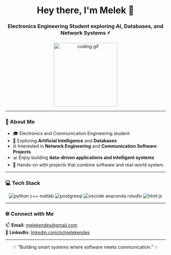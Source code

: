 <h1 align="center">Hey there, I'm Melek 👋</h1>
<h3 align="center">Electronics Engineering Student exploring AI, Databases, and Network Systems ⚡</h3>

<p align="center">
  <img src="https://media.giphy.com/media/WUlplcMpOCEmTGBtBW/giphy.gif" width="200" alt="coding gif">
</p>

---

### 🌟 About Me
- 🎓 Electronics and Communication Engineering student
- 🤖 Exploring **Artificial Intelligence** and **Databases** 
- 🌐 Interested in **Network Engineering** and **Communication Software Projects**   
- 📊 Enjoy building **data-driven applications and intelligent systems**  
- 🧩 Hands-on with projects that combine software and real-world system.

---

### 💻 Tech Stack
<p align="center">
  <!-- Languages & Core -->
  <img src="https://skillicons.dev/icons?i=python,cpp,matlab" alt="python c++ matlab" />
  <!-- Networking & DB -->
  <img src="https://skillicons.dev/icons?i=postgresql" alt="postgresql" />
  <!-- Tools & IDEs -->
  <img src="https://skillicons.dev/icons?i=vscode,anaconda,r" alt="vscode anaconda rstudio" />
  <!-- Web -->
  <img src="https://skillicons.dev/icons?i=html,js" alt="html js" />
</p>

---

### 🌐 Connect with Me
📫 **Email:** [melekendes@gmail.com](mailto:melekendes@gmail.com)  
💼 **LinkedIn:** [linkedin.com/in/melekendes](https://linkedin.com/in/melekendes)

---

<p align="center">
  ✨ “Building smart systems where software meets communication.” ✨
</p>
